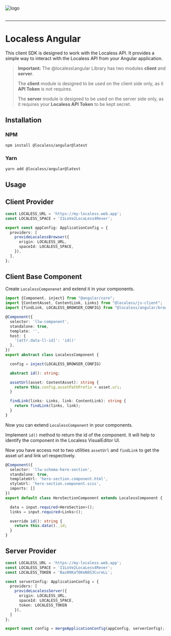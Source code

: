 <br/>
<br/>
<img src="https://github.com/Lessify/localess/wiki/img/logo-adaptive.svg" alt="logo">
<br/>
<br/>

----

# Localess Angular

This client SDK is designed to work with the Localess API. It provides a simple way to interact with the Localess API from your Angular application.

> **Important:**
> The @localess\angular Library has two modules **client** and **server**.
>
> The **client** module is designed to be used on the client side only, as it **API Token** is not requires.
>
> The **server** module is designed to be used on the server side only, as it requires your **Localess API Token** to be kept secret.

## Installation

### NPM
````bash
npm install @localess/angular@latest
````

### Yarn
````bash
yarn add @localess/angular@latest
````

## Usage

## Client Provider

````ts
const LOCALESS_URL = 'https://my-localess.web.app';
const LOCALESS_SPACE = 'I1LoVe2LocaLess4Rever';

export const appConfig: ApplicationConfig = {
  providers: [
    provideLocalessBrowser({
      origin: LOCALESS_URL,
      spaceId: LOCALESS_SPACE,
    }),
  ],
};
````

## Client Base Component

Create `LocalessComponenet` and extend it in your components.

````ts
import {Component, inject} from "@angular/core";
import {ContentAsset, ContentLink, Links} from "@localess/js-client";
import {findLink, LOCALESS_BROWSER_CONFIG} from "@localess/angular/browser";

@Component({
  selector: 'llw-component',
  standalone: true,
  template: '',
  host: {
    '[attr.data-ll-id]': 'id()'
  },
})
export abstract class LocalessComponent {

  config = inject(LOCALESS_BROWSER_CONFIG)

  abstract id(): string;

  assetUrl(asset: ContentAsset): string {
    return this.config.assetPathPrefix + asset.uri;
  }

  findLink(links: Links, link: ContentLink): string {
    return findLink(links, link);
  }
}
````

Now you can extend `LocalessComponent` in your components.

Implement `id()` method to return the id of the component. It will help to identify the component in the Localess VisualEditor UI.

Now you have access not to two utilities `assetUrl` and `findLink` to get the asset url and link url respectively.

````ts
@Component({
  selector: 'llw-schema-hero-section',
  standalone: true,
  templateUrl: 'hero-section.component.html',
  styleUrl: 'hero-section.component.scss',
  imports: []
})
export default class HeroSectionComponent extends LocalessComponent {

  data = input.required<HeroSection>();
  links = input.required<Links>();

  override id(): string {
    return this.data()._id;
  }
}
````


## Server Provider

````ts
const LOCALESS_URL = 'https://my-localess.web.app';
const LOCALESS_SPACE = 'I1LoVe2LocaLess4Rever';
const LOCALESS_TOKEN = 'Baz00KaT0KeN8S3CureLL';

const serverConfig: ApplicationConfig = {
  providers: [
    provideLocalessServer({
      origin: LOCALESS_URL,
      spaceId: LOCALESS_SPACE,
      token: LOCALESS_TOKEN
    }),
  ]
};

export const config = mergeApplicationConfig(appConfig, serverConfig);
````
